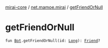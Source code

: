 [mirai-core](../index.md) / [net.mamoe.mirai](index.md) / [getFriendOrNull](./get-friend-or-null.md)

# getFriendOrNull

`fun `[`Bot`](-bot/index.md)`.getFriendOrNull(id: `[`Long`](https://kotlinlang.org/api/latest/jvm/stdlib/kotlin/-long/index.html)`): `[`Friend`](../net.mamoe.mirai.contact/-friend/index.md)`?`